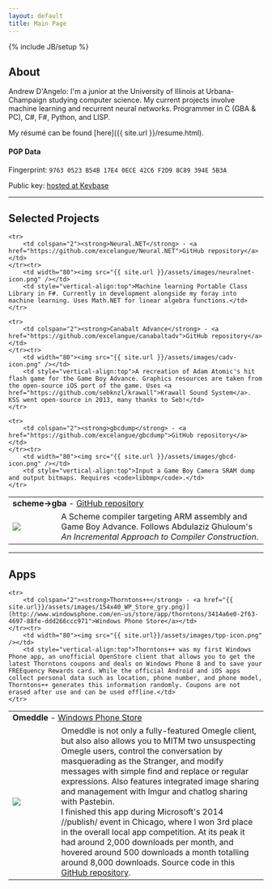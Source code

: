 ```yaml
---
layout: default
title: Main Page
---
```

{% include JB/setup %}

## About

Andrew D'Angelo: I'm a junior at the University of Illinois at Urbana-Champaign studying computer science. My current projects involve machine learning and recurrent neural networks. Programmer in C (GBA & PC), C#, F#, Python, and LISP.

My r&eacute;sum&eacute; can be found [here]({{ site.url }}/resume.html).

#### PGP Data

Fingerprint: `9763 0523 B54B 17E4 0ECE 42C6 F2D9 8C89 394E 5B3A`

Public key: [hosted at Keybase](https://keybase.io/excel)

---

## Selected Projects

<table cellpadding="5">
	<tr>
		<td colspan="2"><strong>scheme&#8594;gba</strong> - <a href="https://github.com/excelangue/scheme-gba">GitHub repository</a></td>
	</tr><tr>
		<td width="80"><img src="{{ site.url }}/assets/images/sgba-icon.png" /></td>
		<td style="vertical-align:top">A Scheme compiler targeting ARM assembly and Game Boy Advance. Follows Abdulaziz Ghuloum's <i>An Incremental Approach to Compiler Construction</i>.</td>
	</tr>

	<tr>
		<td colspan="2"><strong>Neural.NET</strong> - <a href="https://github.com/excelangue/Neural.NET">GitHub repository</a></td>
	</tr><tr>
		<td width="80"><img src="{{ site.url }}/assets/images/neuralnet-icon.png" /></td>
		<td style="vertical-align:top">Machine learning Portable Class Library in F#. Currently in development alongside my foray into machine learning. Uses Math.NET for linear algebra functions.</td>
	</tr>

	<tr>
		<td colspan="2"><strong>Canabalt Advance</strong> - <a href="https://github.com/excelangue/canabaltadv">GitHub repository</a></td>
	</tr><tr>
		<td width="80"><img src="{{ site.url }}/assets/images/cadv-icon.png" /></td>
		<td style="vertical-align:top">A recreation of Adam Atomic's hit flash game for the Game Boy Advance. Graphics resources are taken from the open-source iOS port of the game. Uses <a href="https://github.com/sebknzl/krawall">Krawall Sound System</a>. KSS went open-source in 2013, many thanks to Seb!</td>
	</tr>

	<tr>
		<td colspan="2"><strong>gbcdump</strong> - <a href="https://github.com/excelangue/gbcdump">GitHub repository</a></td>
	</tr><tr>
		<td width="80"><img src="{{ site.url }}/assets/images/gbcd-icon.png" /></td>
		<td style="vertical-align:top">Input a Game Boy Camera SRAM dump and output bitmaps. Requires <code>libbmp</code>.</td>
	</tr>
</table>

---

## Apps

<table cellpadding="5">
	<tr>
		<td colspan="2"><strong>Omeddle</strong> - <a href="{{ site.url}}/assets/images/154x40_WP_Store_gry.png)](http://www.windowsphone.com/en-us/store/app/omeddle/e99fbcac-c908-43e0-87c0-2c69e394a466">Windows Phone Store</a></td>
	</tr><tr>
		<td width="80"><img src="{{ site.url}}/assets/images/om-icon.png" /></td>
		<td style="vertical-align:top">
		Omeddle is not only a fully-featured Omegle client, but also also allows you to MITM two unsuspecting Omegle users, control the conversation by masquerading as the Stranger, and modify messages with simple find and replace or regular expressions. Also features integrated image sharing and management with Imgur and chatlog sharing with Pastebin.<br />
		I finished this app during Microsoft's 2014 //publish/ event in Chicago, where I won 3rd place in the overall local app competition. At its peak it had around 2,000 downloads per month, and hovered around 500 downloads a month totalling around 8,000 downloads. Source code in this <a href="https://github.com/excelangue/omeddle">GitHub repository</a>.</td>
	</tr>

	<tr>
		<td colspan="2"><strong>Thorntons++</strong> - <a href="{{ site.url}}/assets/images/154x40_WP_Store_gry.png)](http://www.windowsphone.com/en-us/store/app/thorntons/3414a6e0-2f63-4697-88fe-ddd266ccc971">Windows Phone Store</a></td>
	</tr><tr>
		<td width="80"><img src="{{ site.url}}/assets/images/tpp-icon.png" /></td>
		<td style="vertical-align:top">Thorntons++ was my first Windows Phone app, an unofficial OpenStore client that allows you to get the latest Thorntons coupons and deals on Windows Phone 8 and to save your FREEquency Rewards card. While the official Android and iOS apps collect personal data such as location, phone number, and phone model, Thorntons++ generates this information randomly. Coupons are not erased after use and can be used offline.</td>
	</tr>
</table>

